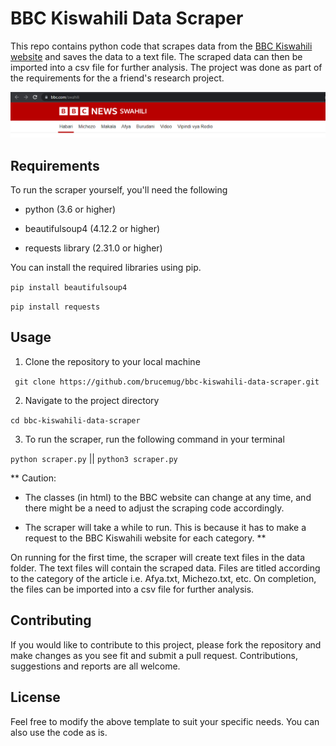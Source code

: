 # BBC Kiswahili Data Scraper
This repo contains python code that scrapes data from the [BBC Kiswahili website](https://www.bbc.com/swahili) and saves the 
data to a text file. The scraped data can then be imported into a csv file for further analysis.
The project was done as part of the requirements for the a friend's research project.

![bbc](/bbc.png)

## Requirements
To run the scraper yourself, you'll need the following 

- python (3.6 or higher)

- beautifulsoup4 (4.12.2 or higher)

- requests library (2.31.0 or higher)

You can install the required libraries using pip.

```pip install beautifulsoup4```

```pip install requests```


## Usage
1. Clone the repository to your local machine

``` git clone https://github.com/brucemug/bbc-kiswahili-data-scraper.git```

2. Navigate to the project directory

```cd bbc-kiswahili-data-scraper```

3. To run the scraper, run the following command in your terminal

```python scraper.py``` || ```python3 scraper.py```

** Caution: 
- The classes (in html) to the BBC website can change at any time, and there might be a need to adjust the scraping code accordingly.

- The scraper will take a while to run. This is because it has to make a request to the BBC Kiswahili website for each category. **

On running for the first time, the scraper will create text files in the data folder. The text files will contain the scraped data. Files are titled according to the category of the article i.e. Afya.txt, Michezo.txt, etc.
On completion, the files can be imported into a csv file for further analysis.
 

## Contributing
If you would like to contribute to this project, please fork the repository and make changes as you see fit and submit a pull request. Contributions, suggestions and reports are all welcome.

## License
Feel free to modify the above template to suit your specific needs. You can also use the code as is.

